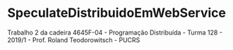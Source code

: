 # SpeculateDistribuidoEmWebService
Trabalho 2 da cadeira 4645F-04 - Programação Distribuída - Turma 128 - 2019/1 - Prof. Roland Teodorowitsch - PUCRS
